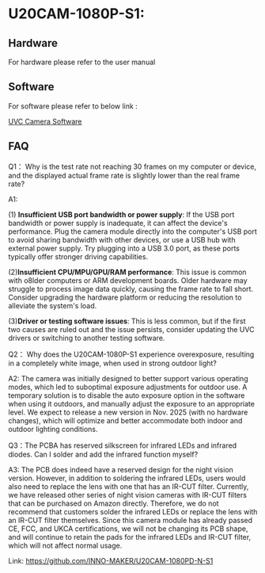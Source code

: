 # U20CAM-1080P-S1:

## Hardware 

For hardware please refer to the user manual

## Software 

For software please refer to below link :

[UVC Camera Software](https://github.com/INNO-MAKER/UVC-Camera-Software)



## FAQ

Q1： Why is the test rate not reaching 30 frames on my computer or device, and the displayed actual frame rate is slightly lower than the real frame rate?

A1:   

(1) **Insufficient USB port bandwidth or power supply**: If the USB port bandwidth or power supply is inadequate, it can affect the device's performance. Plug the camera module directly into the computer's USB port to avoid sharing bandwidth with other devices, or use a USB hub with external power supply. Try plugging into a USB 3.0 port, as these ports typically offer stronger driving capabilities.

(2)**Insufficient CPU/MPU/GPU/RAM performance**: This issue is common with o8lder computers or ARM development boards. Older hardware may struggle to process image data quickly, causing the frame rate to fall short. Consider upgrading the hardware platform or reducing the resolution to alleviate the system's load.

(3)**Driver or testing software issues**: This is less common, but if the first two causes are ruled out and the issue persists, consider updating the UVC drivers or switching to another testing software.



Q2： Why does the U20CAM-1080P-S1 experience overexposure, resulting in a completely white image, when used in strong outdoor light?

A2: The camera was initially designed to better support various operating modes, which led to suboptimal exposure adjustments for outdoor use. A temporary solution is to disable the auto exposure option in the software when using it outdoors, and manually adjust the exposure to an appropriate level. We expect to release a new version in Nov. 2025 (with no hardware changes), which will optimize and better accommodate both indoor and outdoor lighting conditions.

Q3：The PCBA has reserved silkscreen for infrared LEDs and infrared diodes. Can I solder and add the infrared function myself?

A3: The PCB does indeed have a reserved design for the night vision version. However, in addition to soldering the infrared LEDs, users would also need to replace the lens with one that has an IR-CUT filter. Currently, we have released other series of night vision cameras with IR-CUT filters that can be purchased on Amazon directly. Therefore, we do not recommend that customers solder the infrared LEDs or replace the lens with an IR-CUT filter themselves. Since this camera module has already passed CE, FCC, and UKCA certifications, we will not be changing its PCB shape, and will continue to retain the pads for the infrared LEDs and IR-CUT filter, which will not affect normal usage.

Link: https://github.com/INNO-MAKER/U20CAM-1080PD-N-S1



